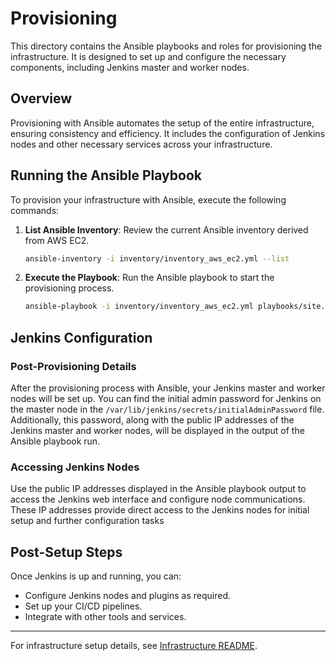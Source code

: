 
# Provisioning

This directory contains the Ansible playbooks and roles for provisioning the infrastructure. It is designed to set up and configure the necessary components, including Jenkins master and worker nodes.

## Overview

Provisioning with Ansible automates the setup of the entire infrastructure, ensuring consistency and efficiency. It includes the configuration of Jenkins nodes and other necessary services across your infrastructure.

## Running the Ansible Playbook

To provision your infrastructure with Ansible, execute the following commands:

1. **List Ansible Inventory**:
   Review the current Ansible inventory derived from AWS EC2.
   ```bash
   ansible-inventory -i inventory/inventory_aws_ec2.yml --list
   ```

2. **Execute the Playbook**:
   Run the Ansible playbook to start the provisioning process.
   ```bash
   ansible-playbook -i inventory/inventory_aws_ec2.yml playbooks/site.yml -e "jenkins_password=admin"
   ```

## Jenkins Configuration

### Post-Provisioning Details

After the provisioning process with Ansible, your Jenkins master and worker nodes will be set up. You can find the initial admin password for Jenkins on the master node in the `/var/lib/jenkins/secrets/initialAdminPassword` file. Additionally, this password, along with the public IP addresses of the Jenkins master and worker nodes, will be displayed in the output of the Ansible playbook run.

### Accessing Jenkins Nodes

Use the public IP addresses displayed in the Ansible playbook output to access the Jenkins web interface and configure node communications. These IP addresses provide direct access to the Jenkins nodes for initial setup and further configuration tasks


## Post-Setup Steps

Once Jenkins is up and running, you can:

- Configure Jenkins nodes and plugins as required.
- Set up your CI/CD pipelines.
- Integrate with other tools and services.

---

For infrastructure setup details, see [Infrastructure README](../infrastructure/README.md).
